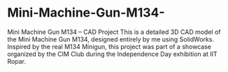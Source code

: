 # Mini-Machine-Gun-M134-
Mini Machine Gun M134 – CAD Project This is a detailed 3D CAD model of the Mini Machine Gun M134, designed entirely by me using SolidWorks. Inspired by the real M134 Minigun, this project was part of a showcase organized by the CIM Club during the Independence Day exhibition at IIT Ropar.
